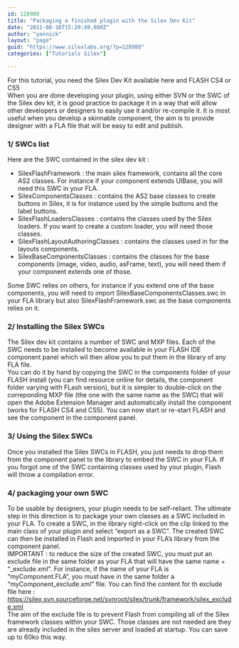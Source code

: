 ```yaml
---
id: 128980
title: "Packaging a finished plugin with the Silex Dev Kit"
date: "2011-08-16T15:20:49.000Z"
author: "yannick"
layout: "page"
guid: "https://www.silexlabs.org/?p=128980"
categories: ["Tutorials Silex"]

---
```

For this tutorial, you need the Silex Dev Kit available here and FLASH CS4 or CS5  
When you are done developing your plugin, using either SVN or the SWC of the Silex dev kit, it is good practice to package it in a way that will allow other developers or designers to easily use it and/or re-compile it. It is most useful when you develop a skinnable component, the aim is to provide designer with a FLA file that will be easy to edit and publish.

### 1/ SWCs list

Here are the SWC contained in the silex dev kit :</p> 

  * SilexFlashFramework : the main silex framework, contains all the core AS2 classes. For instance if your component extends UIBase, you will need this SWC in your FLA.
  * SilexComponentsClasses : contains the AS2 base classes to create buttons in Silex, it is for instance used by the simple buttons and the label buttons.
  * SilexFlashLoadersClasses : contains the classes used by the Silex loaders. If you want to create a custom loader, you will need those classes.
  * SilexFlashLayoutAuthoringClasses : contains the classes used in for the layouts components.
  * SilexBaseComponentsClasses : contains the classes for the base components (image, video, audio, asFrame, text), you will need them if your component extends one of those.

Some SWC relies on others, for instance if you extend one of the base components, you will need to import SilexBaseComponentsClasses.swc in your FLA library but also SilexFlashFramework.swc as the base components relies on it.

### 2/ Installing the Silex SWCs

The Silex dev kit contains a number of SWC and MXP files. Each of the SWC needs to be installed to become available in your FLASH IDE component panel which wil then allow you to put them in the library of any FLA file.  
You can do it by hand by copying the SWC in the components folder of your FLASH install (you can find resource online for details, the component folder varying with FLash version), but it is simpler to double-click on the correponding MXP file (the one with the same name as the SWC) that will open the Adobe Extension Manager and automatically install the component (works for FLASH CS4 and CS5). You can now start or re-start FLASH and see the component in the component panel.

### 3/ Using the Silex SWCs

Once you installed the Silex SWCs in FLASH, you just needs to drop them from the component panel to the library to embed the SWC in your FLA. If you forgot one of the SWC containing classes used by your plugin, Flash will throw a compilation error.

### 4/ packaging your own SWC

To be usable by designers, your plugin needs to be self-reliant. The ultimate step in this direction is to package your own classes as a SWC included in your FLA. To create a SWC, in the library right-click on the clip linked to the main class of your plugin and select &#8220;export as a SWC&#8221;. The created SWC can then be installed in Flash and imported in your FLA&#8217;s library from the component panel.  
IMPORTANT : to reduce the size of the created SWC, you must put an exclude file in the same folder as your FLA that will have the same name + &#8220;\_exclude.xml&#8221;. For instance, if the name of your FLA is &#8220;myComponent.FLA&#8221;, you must have in the same folder a &#8220;myComponent\_exclude.xml&#8221; file. You can find the content for th exclude file here : https://silex.svn.sourceforge.net/svnroot/silex/trunk/framework/silex_exclude.xml  
The aim of the exclude file is to prevent Flash from compiling all of the Silex framework classes within your SWC. Those classes are not needed are they are already included in the silex server and loaded at startup. You can save up to 60ko this way.
























